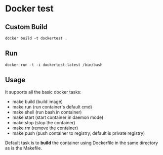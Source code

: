 # Docker test

## Custom Build
```
docker build -t dockertest .
```

## Run
```
docker run -t -i dockertest:latest /bin/bash
```

## Usage

It supports all the basic docker tasks:

- make build (build image)
- make run (run container's default cmd)
- make shell (run bash in container)
- make start (start container in daemon mode)
- make stop (stop the container)
- make rm (remove the container)
- make push (push container to registry, default is private registry)

Default task is to **build** the container using Dockerfile in the same
directory as is the Makefile.
